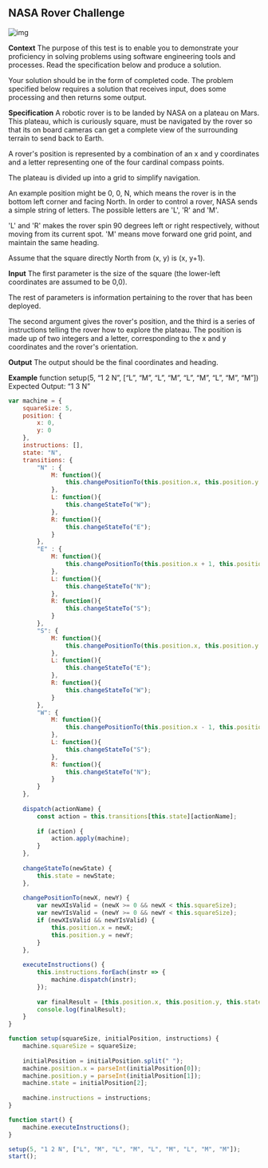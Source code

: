 ## NASA Rover Challenge

![img](../assets/clase25/9286f625-27c8-4c25-88d6-425510bb04e8.jpg)

**Context**
The purpose of this test is to enable you to demonstrate your proficiency in solving problems using software engineering tools and processes. Read the specification below and produce a solution. 

Your solution should be in the form of completed code. The problem specified below requires a solution that receives input, does some processing and then returns some output.

**Specification**
A robotic rover is to be landed by NASA on a plateau on Mars. This plateau, which is curiously square, must be navigated by the rover so that its on board cameras can get a complete view of the surrounding terrain to send back to Earth.

A rover's position is represented by a combination of an x and y coordinates and a letter representing one of the four cardinal compass points. 

The plateau is divided up into a grid to simplify navigation. 

An example position might be 0, 0, N, which means the rover is in the bottom left corner and facing North. In order to control a rover, NASA sends a simple string of letters. The possible letters are 'L', 'R' and 'M'. 

'L' and 'R' makes the rover spin 90 degrees left or right respectively, without moving from its current spot. 'M' means move forward one grid point, and maintain the same heading.

Assume that the square directly North from (x, y) is (x, y+1).

**Input**
The first parameter is the size of the square (the lower-left coordinates are assumed to be 0,0).

The rest of parameters is information pertaining to the rover that has been deployed. 

The second argument gives the rover's position, and the third is a series of instructions telling the rover how to explore the plateau. The position is made up of two integers and a letter, corresponding to the x and y coordinates and the rover's orientation.

**Output**
The output should be the final coordinates and heading.

**Example**
function setup(5, “1 2 N”, [“L”, “M”, “L”, “M”, “L”, “M”, “L”, “M”, “M”])
Expected Output: “1 3 N”

```javascript
var machine = {
    squareSize: 5,
    position: {
        x: 0,
        y: 0
    },
    instructions: [],
    state: "N",
    transitions: {
        "N" : {
            M: function(){
                this.changePositionTo(this.position.x, this.position.y + 1);
            },
            L: function(){
                this.changeStateTo("W");
            },
            R: function(){
                this.changeStateTo("E");
            }
        },
        "E" : {
            M: function(){
                this.changePositionTo(this.position.x + 1, this.position.y);
            },
            L: function(){
                this.changeStateTo("N");
            },
            R: function(){
                this.changeStateTo("S");
            }
        },
        "S": {
            M: function(){
                this.changePositionTo(this.position.x, this.position.y - 1);
            },
            L: function(){
                this.changeStateTo("E");
            },
            R: function(){
                this.changeStateTo("W");
            }
        },
        "W": {
            M: function(){
                this.changePositionTo(this.position.x - 1, this.position.y);
            },
            L: function(){
                this.changeStateTo("S");
            },
            R: function(){
                this.changeStateTo("N");
            }
        }
    },
    
    dispatch(actionName) {
        const action = this.transitions[this.state][actionName];
        
        if (action) {
            action.apply(machine);
        }
    },
    
    changeStateTo(newState) {
        this.state = newState;
    },
    
    changePositionTo(newX, newY) {
        var newXIsValid = (newX >= 0 && newX < this.squareSize);
        var newYIsValid = (newY >= 0 && newY < this.squareSize);
        if (newXIsValid && newYIsValid) {
            this.position.x = newX;
            this.position.y = newY;
        }
    },
    
    executeInstructions() {
        this.instructions.forEach(instr => {
            machine.dispatch(instr);
        });
        
        var finalResult = [this.position.x, this.position.y, this.state].join(" ");
        console.log(finalResult);
    }
}

function setup(squareSize, initialPosition, instructions) {
    machine.squareSize = squareSize;
    
    initialPosition = initialPosition.split(" ");
    machine.position.x = parseInt(initialPosition[0]);
    machine.position.y = parseInt(initialPosition[1]);
    machine.state = initialPosition[2];
    
    machine.instructions = instructions;
}

function start() {
    machine.executeInstructions();
}

setup(5, "1 2 N", ["L", "M", "L", "M", "L", "M", "L", "M", "M"]);
start();
```
